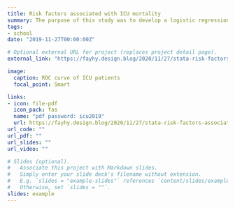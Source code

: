 ```yaml
---
title: Risk factors associated with ICU mortality
summary: The purpose of this study was to develop a logistic regression model to predict the probability of death at hospital discharge of these patients and to study the risk factors associated with ICU mortality based on the information in this dataset.
tags:
- school
date: "2019-11-27T00:00:00Z"

# Optional external URL for project (replaces project detail page).
external_link: "https://fayhy.design.blog/2020/11/27/stata-risk-factors-associated-with-icu-mortality/"

image:
  caption: ROC curve of ICU patients
  focal_point: Smart

links:
- icon: file-pdf
  icon_pack: fas
  name: "pdf password: icu2019"
  url: https://fayhy.design.blog/2020/11/27/stata-risk-factors-associated-with-icu-mortality/
url_code: ""
url_pdf: ""
url_slides: ""
url_video: ""

# Slides (optional).
#   Associate this project with Markdown slides.
#   Simply enter your slide deck's filename without extension.
#   E.g. `slides = "example-slides"` references `content/slides/example-slides.md`.
#   Otherwise, set `slides = ""`.
slides: example
---
```

